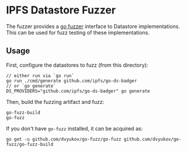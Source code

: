 IPFS Datastore Fuzzer
====

The fuzzer provides a [go fuzzer](https://github.com/dvyukov/go-fuzz) interface
to Datastore implementations. This can be used for fuzz testing of these
implementations.

Usage
----

First, configure the datastores to fuzz (from this directory):
```golang
// either run via `go run`
go run ./cmd/generate github.com/ipfs/go-ds-badger
// or `go generate`
DS_PROVIDERS="github.com/ipfs/go-ds-badger" go generate
```

Then, build the fuzzing artifact and fuzz:
```golang
go-fuzz-build
go-fuzz
```

If you don't have `go-fuzz` installed, it can be acquired as:
```
go get -u github.com/dvyukov/go-fuzz/go-fuzz github.com/dvyukov/go-fuzz/go-fuzz-build
```
